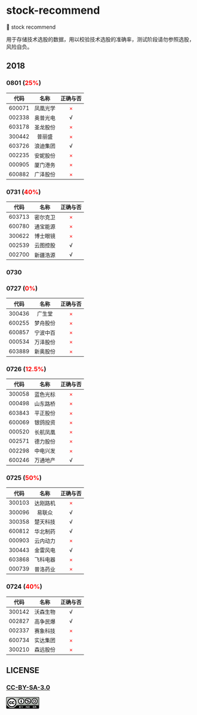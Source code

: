# stock-recommend
:construction: stock recommend

用于存储技术选股的数据，用以校验技术选股的准确率，测试阶段请勿参照选股，风险自负。

## 2018


### 0801 (<font color='red'>25%</font>)

| 代码    | 名称    | 正确与否     | 
| :---: | :---: | :---: | 
|  600071 |   凤凰光学  | <font color='red'>×</font>    | 
|  002338 |   奥普光电  | √     | 
|  603178 |   圣龙股份  | <font color='red'>×</font>    | 
|  300442 |   普丽盛    | <font color='red'>×</font>    | 
|  603726 |   浪迪集团  | √    | 
|  002235 |   安妮股份  | <font color='red'>×</font>    | 
|  000905 |   厦门港务  | <font color='red'>×</font>    | 
|  600882 |   广泽股份  | <font color='red'>×</font>    | 

### 0731 (<font color='red'>40%</font>)

| 代码    | 名称    | 正确与否     | 
| :---: | :---: | :---: | 
|  603713 |   密尔克卫  | <font color='red'>×</font>    | 
|  600780 |   通宝能源  | <font color='red'>×</font>    | 
|  300622 |   博士眼镜  | <font color='red'>×</font>    | 
|  002539 |   云图控股  | √    | 
|  002700 |   新疆浩源  | √    | 

### 0730

### 0727 (<font color='red'>0%</font>)

| 代码    | 名称    | 正确与否     | 
| :---: | :---: | :---: | 
|  300436 |   广生堂  |   <font color='red'>×</font>  | 
|  600255 |   梦舟股份  | <font color='red'>×</font>    | 
|  600857 |   宁波中百  | <font color='red'>×</font>    | 
|  000534 |   万泽股份  | <font color='red'>×</font>    | 
|  603889 |   新奥股份  | <font color='red'>×</font>    | 


### 0726 (<font color='red'>12.5%</font>)

| 代码    | 名称    | 正确与否     | 
| :---: | :---: | :---: | 
|  300058 |   蓝色光标  | <font color='red'>×</font>    | 
|  000498 |   山东路桥  | <font color='red'>×</font>    | 
|  603843 |   平正股份  | <font color='red'>×</font>    | 
|  600069 |   银鸽投资  | <font color='red'>×</font>    | 
|  000520 |   长航凤凰  | <font color='red'>×</font>    |
|  002571 |   德力股份  | <font color='red'>×</font>    |
|  002298 |   中电兴发  | <font color='red'>×</font>    |
|  600246 |   万通地产  | √    |

### 0725 (<font color='red'>50%</font>)

| 代码    | 名称    | 正确与否     | 
| :---: | :---: | :---: | 
|  300103 |   达刚路机  | <font color='red'>×</font>    |   
|  300096 |   易联众    | √    |    
|  300358 |   楚天科技  | √   |    
|  600812 |   华北制药  | √    |    
|  000903 |   云内动力  | <font color='red'>×</font>    |    
|  300443 |   金雷风电  | √    |    
|  603868 |   飞科电器  | <font color='red'>×</font>    |    
|  000739 |   普洛药业  | <font color='red'>×</font>    |    

### 0724 (<font color='red'>40%</font>)

| 代码    | 名称    | 正确与否     | 
| :---:     | :---: | :---: | 
|  300142 | 沃森生物  | √   |   
|  002827 | 高争民爆  | √   |    
|  002337 | 赛象科技  | <font color='red'>×</font>   |    
|  600734 | 实达集团  | <font color='red'>×</font>   |    
|  300210 | 森远股份  | <font color='red'>×</font>   |

## LICENSE

### [CC-BY-SA-3.0](https://creativecommons.org/licenses/by-nc-sa/3.0/cn/)

[![](LICENSE.png)](https://creativecommons.org/licenses/by-nc-sa/3.0/cn/)
